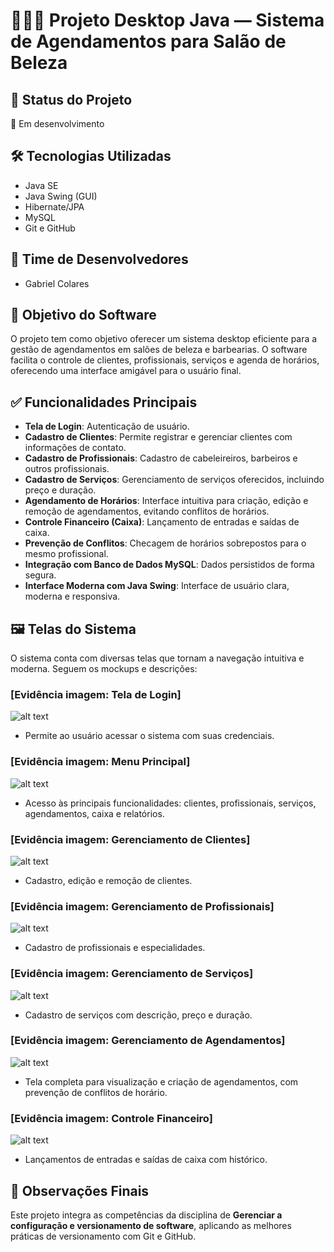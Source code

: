 # 💇‍♂️💅 Projeto Desktop Java — Sistema de Agendamentos para Salão de Beleza

## 📌 Status do Projeto
🚧 Em desenvolvimento

## 🛠️ Tecnologias Utilizadas
- Java SE
- Java Swing (GUI)
- Hibernate/JPA
- MySQL
- Git e GitHub

## 👥 Time de Desenvolvedores
- Gabriel Colares

## 🎯 Objetivo do Software
O projeto tem como objetivo oferecer um sistema desktop eficiente para a gestão de agendamentos em salões de beleza e barbearias. O software facilita o controle de clientes, profissionais, serviços e agenda de horários, oferecendo uma interface amigável para o usuário final.

## ✅ Funcionalidades Principais
- **Tela de Login**: Autenticação de usuário.
- **Cadastro de Clientes**: Permite registrar e gerenciar clientes com informações de contato.
- **Cadastro de Profissionais**: Cadastro de cabeleireiros, barbeiros e outros profissionais.
- **Cadastro de Serviços**: Gerenciamento de serviços oferecidos, incluindo preço e duração.
- **Agendamento de Horários**: Interface intuitiva para criação, edição e remoção de agendamentos, evitando conflitos de horários.
- **Controle Financeiro (Caixa)**: Lançamento de entradas e saídas de caixa.
- **Prevenção de Conflitos**: Checagem de horários sobrepostos para o mesmo profissional.
- **Integração com Banco de Dados MySQL**: Dados persistidos de forma segura.
- **Interface Moderna com Java Swing**: Interface de usuário clara, moderna e responsiva.

## 🖼️ Telas do Sistema

O sistema conta com diversas telas que tornam a navegação intuitiva e moderna. Seguem os mockups e descrições:

### [Evidência imagem: Tela de Login]
![alt text](./assets/login.png)
- Permite ao usuário acessar o sistema com suas credenciais.

### [Evidência imagem: Menu Principal]
![alt text](./assets/dashboard.png)
- Acesso às principais funcionalidades: clientes, profissionais, serviços, agendamentos, caixa e relatórios.

### [Evidência imagem: Gerenciamento de Clientes]
![alt text](./assets/client.png)
- Cadastro, edição e remoção de clientes.

### [Evidência imagem: Gerenciamento de Profissionais]
![alt text](./assets/profissionais.png)
- Cadastro de profissionais e especialidades.

### [Evidência imagem: Gerenciamento de Serviços]
![alt text](./assets/service.png)
- Cadastro de serviços com descrição, preço e duração.

### [Evidência imagem: Gerenciamento de Agendamentos]
![alt text](./assets/schedule.png)
- Tela completa para visualização e criação de agendamentos, com prevenção de conflitos de horário.

### [Evidência imagem: Controle Financeiro]
![alt text](./assets/finance.png)
- Lançamentos de entradas e saídas de caixa com histórico.

## 📌 Observações Finais
Este projeto integra as competências da disciplina de **Gerenciar a configuração e versionamento de software**, aplicando as melhores práticas de versionamento com Git e GitHub.